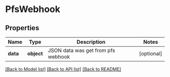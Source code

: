 # PfsWebhook

## Properties
Name | Type | Description | Notes
------------ | ------------- | ------------- | -------------
**data** | **object** | JSON data was get from pfs webhook | [optional] 

[[Back to Model list]](../../README.md#documentation-for-models) [[Back to API list]](../../README.md#documentation-for-api-endpoints) [[Back to README]](../../README.md)


